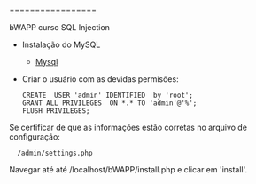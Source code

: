 =================

bWAPP curso SQL Injection

* Instalação do MySQL

    - [Mysql](https://www.mysql.com/)

* Criar o usuário com as devidas permisões:

      CREATE  USER 'admin' IDENTIFIED  by 'root';
      GRANT ALL PRIVILEGES  ON *.* TO 'admin'@'%';
      FLUSH PRIVILEGES;
  
Se certificar de que as informações estão corretas no arquivo de configuração:

      /admin/settings.php
      
Navegar até até /localhost/bWAPP/install.php e clicar em 'install'.


